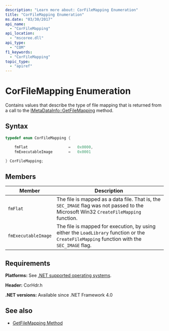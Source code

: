 ```yaml
---
description: "Learn more about: CorFileMapping Enumeration"
title: "CorFileMapping Enumeration"
ms.date: "03/30/2017"
api_name:
  - "CorFileMapping"
api_location:
  - "mscoree.dll"
api_type:
  - "COM"
f1_keywords:
  - "CorFileMapping"
topic_type:
  - "apiref"
---
```

# CorFileMapping Enumeration

Contains values that describe the type of file mapping that is returned from a call to the [IMetaDataInfo::GetFileMapping](../interfaces/imtadatainfo-getfilemapping-method.md) method.

## Syntax

```cpp
typedef enum CorFileMapping {

    fmFlat                  =   0x0000,
    fmExecutableImage       =   0x0001

} CorFileMapping;
```

## Members

|Member|Description|
|------------|-----------------|
|`fmFlat`|The file is mapped as a data file. That is, the `SEC_IMAGE` flag was not passed to the Microsoft Win32 `CreateFileMapping` function.|
|`fmExecutableImage`|The file is mapped for execution, by using either the `LoadLibrary` function or the `CreateFileMapping` function with the `SEC_IMAGE` flag.|

## Requirements

 **Platforms:** See [.NET supported operating systems](https://github.com/dotnet/core/blob/main/os-lifecycle-policy.md).

 **Header:** CorHdr.h

 **.NET versions:** Available since .NET Framework 4.0

## See also

- [GetFileMapping Method](../interfaces/imtadatainfo-getfilemapping-method.md)
